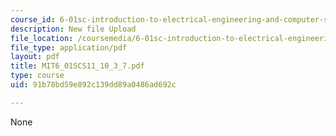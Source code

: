 ```yaml
---
course_id: 6-01sc-introduction-to-electrical-engineering-and-computer-science-i-spring-2011
description: New file Upload
file_location: /coursemedia/6-01sc-introduction-to-electrical-engineering-and-computer-science-i-spring-2011/91b78bd59e892c139dd89a0486ad692c_MIT6_01SCS11_10_3_7.pdf
file_type: application/pdf
layout: pdf
title: MIT6_01SCS11_10_3_7.pdf
type: course
uid: 91b78bd59e892c139dd89a0486ad692c

---
```

None